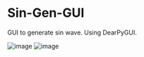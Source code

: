 # Sin-Gen-GUI
GUI to generate sin wave. Using DearPyGUI.

![image](https://user-images.githubusercontent.com/99027230/190437258-ca8e637e-f483-42a0-b41b-f81b8594c112.png)
![image](https://user-images.githubusercontent.com/99027230/190437464-b74428e4-0212-4cdf-b973-75ce4e828001.png)
